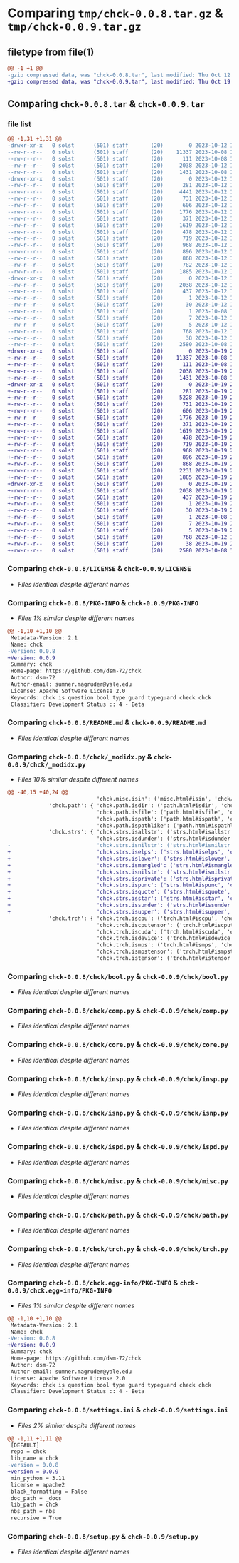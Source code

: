# Comparing `tmp/chck-0.0.8.tar.gz` & `tmp/chck-0.0.9.tar.gz`

## filetype from file(1)

```diff
@@ -1 +1 @@
-gzip compressed data, was "chck-0.0.8.tar", last modified: Thu Oct 12 14:31:58 2023, max compression
+gzip compressed data, was "chck-0.0.9.tar", last modified: Thu Oct 19 20:42:46 2023, max compression
```

## Comparing `chck-0.0.8.tar` & `chck-0.0.9.tar`

### file list

```diff
@@ -1,31 +1,31 @@
-drwxr-xr-x   0 solst      (501) staff       (20)        0 2023-10-12 14:31:58.103730 chck-0.0.8/
--rw-r--r--   0 solst      (501) staff       (20)    11337 2023-10-08 12:24:31.000000 chck-0.0.8/LICENSE
--rw-r--r--   0 solst      (501) staff       (20)      111 2023-10-08 12:24:31.000000 chck-0.0.8/MANIFEST.in
--rw-r--r--   0 solst      (501) staff       (20)     2038 2023-10-12 14:31:58.103607 chck-0.0.8/PKG-INFO
--rw-r--r--   0 solst      (501) staff       (20)     1431 2023-10-08 13:14:58.000000 chck-0.0.8/README.md
-drwxr-xr-x   0 solst      (501) staff       (20)        0 2023-10-12 14:31:58.102345 chck-0.0.8/chck/
--rw-r--r--   0 solst      (501) staff       (20)      281 2023-10-12 14:31:55.000000 chck-0.0.8/chck/__init__.py
--rw-r--r--   0 solst      (501) staff       (20)     4441 2023-10-12 14:31:55.000000 chck-0.0.8/chck/_modidx.py
--rw-r--r--   0 solst      (501) staff       (20)      731 2023-10-12 14:31:55.000000 chck-0.0.8/chck/bool.py
--rw-r--r--   0 solst      (501) staff       (20)      606 2023-10-12 14:31:55.000000 chck-0.0.8/chck/comp.py
--rw-r--r--   0 solst      (501) staff       (20)     1776 2023-10-12 14:31:55.000000 chck-0.0.8/chck/core.py
--rw-r--r--   0 solst      (501) staff       (20)      371 2023-10-12 14:31:55.000000 chck-0.0.8/chck/dcls.py
--rw-r--r--   0 solst      (501) staff       (20)     1619 2023-10-12 14:31:55.000000 chck-0.0.8/chck/insp.py
--rw-r--r--   0 solst      (501) staff       (20)      478 2023-10-12 14:31:55.000000 chck-0.0.8/chck/isad.py
--rw-r--r--   0 solst      (501) staff       (20)      719 2023-10-12 14:31:55.000000 chck-0.0.8/chck/isnp.py
--rw-r--r--   0 solst      (501) staff       (20)      968 2023-10-12 14:31:55.000000 chck-0.0.8/chck/ispd.py
--rw-r--r--   0 solst      (501) staff       (20)      896 2023-10-12 14:31:55.000000 chck-0.0.8/chck/misc.py
--rw-r--r--   0 solst      (501) staff       (20)      868 2023-10-12 14:31:55.000000 chck-0.0.8/chck/path.py
--rw-r--r--   0 solst      (501) staff       (20)      782 2023-10-12 14:31:55.000000 chck-0.0.8/chck/strs.py
--rw-r--r--   0 solst      (501) staff       (20)     1885 2023-10-12 14:31:55.000000 chck-0.0.8/chck/trch.py
-drwxr-xr-x   0 solst      (501) staff       (20)        0 2023-10-12 14:31:58.103397 chck-0.0.8/chck.egg-info/
--rw-r--r--   0 solst      (501) staff       (20)     2038 2023-10-12 14:31:58.000000 chck-0.0.8/chck.egg-info/PKG-INFO
--rw-r--r--   0 solst      (501) staff       (20)      437 2023-10-12 14:31:58.000000 chck-0.0.8/chck.egg-info/SOURCES.txt
--rw-r--r--   0 solst      (501) staff       (20)        1 2023-10-12 14:31:58.000000 chck-0.0.8/chck.egg-info/dependency_links.txt
--rw-r--r--   0 solst      (501) staff       (20)       30 2023-10-12 14:31:58.000000 chck-0.0.8/chck.egg-info/entry_points.txt
--rw-r--r--   0 solst      (501) staff       (20)        1 2023-10-08 13:15:01.000000 chck-0.0.8/chck.egg-info/not-zip-safe
--rw-r--r--   0 solst      (501) staff       (20)        7 2023-10-12 14:31:58.000000 chck-0.0.8/chck.egg-info/requires.txt
--rw-r--r--   0 solst      (501) staff       (20)        5 2023-10-12 14:31:58.000000 chck-0.0.8/chck.egg-info/top_level.txt
--rw-r--r--   0 solst      (501) staff       (20)      768 2023-10-12 14:31:22.000000 chck-0.0.8/settings.ini
--rw-r--r--   0 solst      (501) staff       (20)       38 2023-10-12 14:31:58.103774 chck-0.0.8/setup.cfg
--rw-r--r--   0 solst      (501) staff       (20)     2580 2023-10-08 12:24:31.000000 chck-0.0.8/setup.py
+drwxr-xr-x   0 solst      (501) staff       (20)        0 2023-10-19 20:42:46.166283 chck-0.0.9/
+-rw-r--r--   0 solst      (501) staff       (20)    11337 2023-10-08 12:24:31.000000 chck-0.0.9/LICENSE
+-rw-r--r--   0 solst      (501) staff       (20)      111 2023-10-08 12:24:31.000000 chck-0.0.9/MANIFEST.in
+-rw-r--r--   0 solst      (501) staff       (20)     2038 2023-10-19 20:42:46.166144 chck-0.0.9/PKG-INFO
+-rw-r--r--   0 solst      (501) staff       (20)     1431 2023-10-08 13:14:58.000000 chck-0.0.9/README.md
+drwxr-xr-x   0 solst      (501) staff       (20)        0 2023-10-19 20:42:46.165025 chck-0.0.9/chck/
+-rw-r--r--   0 solst      (501) staff       (20)      281 2023-10-19 20:42:34.000000 chck-0.0.9/chck/__init__.py
+-rw-r--r--   0 solst      (501) staff       (20)     5228 2023-10-19 20:42:34.000000 chck-0.0.9/chck/_modidx.py
+-rw-r--r--   0 solst      (501) staff       (20)      731 2023-10-19 20:42:34.000000 chck-0.0.9/chck/bool.py
+-rw-r--r--   0 solst      (501) staff       (20)      606 2023-10-19 20:42:34.000000 chck-0.0.9/chck/comp.py
+-rw-r--r--   0 solst      (501) staff       (20)     1776 2023-10-19 20:42:34.000000 chck-0.0.9/chck/core.py
+-rw-r--r--   0 solst      (501) staff       (20)      371 2023-10-19 20:42:34.000000 chck-0.0.9/chck/dcls.py
+-rw-r--r--   0 solst      (501) staff       (20)     1619 2023-10-19 20:42:34.000000 chck-0.0.9/chck/insp.py
+-rw-r--r--   0 solst      (501) staff       (20)      478 2023-10-19 20:42:34.000000 chck-0.0.9/chck/isad.py
+-rw-r--r--   0 solst      (501) staff       (20)      719 2023-10-19 20:42:34.000000 chck-0.0.9/chck/isnp.py
+-rw-r--r--   0 solst      (501) staff       (20)      968 2023-10-19 20:42:34.000000 chck-0.0.9/chck/ispd.py
+-rw-r--r--   0 solst      (501) staff       (20)      896 2023-10-19 20:42:34.000000 chck-0.0.9/chck/misc.py
+-rw-r--r--   0 solst      (501) staff       (20)      868 2023-10-19 20:42:34.000000 chck-0.0.9/chck/path.py
+-rw-r--r--   0 solst      (501) staff       (20)     2231 2023-10-19 20:42:34.000000 chck-0.0.9/chck/strs.py
+-rw-r--r--   0 solst      (501) staff       (20)     1885 2023-10-19 20:42:34.000000 chck-0.0.9/chck/trch.py
+drwxr-xr-x   0 solst      (501) staff       (20)        0 2023-10-19 20:42:46.165949 chck-0.0.9/chck.egg-info/
+-rw-r--r--   0 solst      (501) staff       (20)     2038 2023-10-19 20:42:46.000000 chck-0.0.9/chck.egg-info/PKG-INFO
+-rw-r--r--   0 solst      (501) staff       (20)      437 2023-10-19 20:42:46.000000 chck-0.0.9/chck.egg-info/SOURCES.txt
+-rw-r--r--   0 solst      (501) staff       (20)        1 2023-10-19 20:42:46.000000 chck-0.0.9/chck.egg-info/dependency_links.txt
+-rw-r--r--   0 solst      (501) staff       (20)       30 2023-10-19 20:42:46.000000 chck-0.0.9/chck.egg-info/entry_points.txt
+-rw-r--r--   0 solst      (501) staff       (20)        1 2023-10-08 13:15:01.000000 chck-0.0.9/chck.egg-info/not-zip-safe
+-rw-r--r--   0 solst      (501) staff       (20)        7 2023-10-19 20:42:46.000000 chck-0.0.9/chck.egg-info/requires.txt
+-rw-r--r--   0 solst      (501) staff       (20)        5 2023-10-19 20:42:46.000000 chck-0.0.9/chck.egg-info/top_level.txt
+-rw-r--r--   0 solst      (501) staff       (20)      768 2023-10-12 14:33:15.000000 chck-0.0.9/settings.ini
+-rw-r--r--   0 solst      (501) staff       (20)       38 2023-10-19 20:42:46.166325 chck-0.0.9/setup.cfg
+-rw-r--r--   0 solst      (501) staff       (20)     2580 2023-10-08 12:24:31.000000 chck-0.0.9/setup.py
```

### Comparing `chck-0.0.8/LICENSE` & `chck-0.0.9/LICENSE`

 * *Files identical despite different names*

### Comparing `chck-0.0.8/PKG-INFO` & `chck-0.0.9/PKG-INFO`

 * *Files 1% similar despite different names*

```diff
@@ -1,10 +1,10 @@
 Metadata-Version: 2.1
 Name: chck
-Version: 0.0.8
+Version: 0.0.9
 Summary: chck
 Home-page: https://github.com/dsm-72/chck
 Author: dsm-72
 Author-email: sumner.magruder@yale.edu
 License: Apache Software License 2.0
 Keywords: chck is question bool type guard typeguard check chck
 Classifier: Development Status :: 4 - Beta
```

### Comparing `chck-0.0.8/README.md` & `chck-0.0.9/README.md`

 * *Files identical despite different names*

### Comparing `chck-0.0.8/chck/_modidx.py` & `chck-0.0.9/chck/_modidx.py`

 * *Files 10% similar despite different names*

```diff
@@ -40,15 +40,24 @@
                            'chck.misc.isin': ('misc.html#isin', 'chck/misc.py')},
             'chck.path': { 'chck.path.isdir': ('path.html#isdir', 'chck/path.py'),
                            'chck.path.isfile': ('path.html#isfile', 'chck/path.py'),
                            'chck.path.ispath': ('path.html#ispath', 'chck/path.py'),
                            'chck.path.ispathlike': ('path.html#ispathlike', 'chck/path.py')},
             'chck.strs': { 'chck.strs.isallstr': ('strs.html#isallstr', 'chck/strs.py'),
                            'chck.strs.isdunder': ('strs.html#isdunder', 'chck/strs.py'),
-                           'chck.strs.isnilstr': ('strs.html#isnilstr', 'chck/strs.py')},
+                           'chck.strs.iselps': ('strs.html#iselps', 'chck/strs.py'),
+                           'chck.strs.islower': ('strs.html#islower', 'chck/strs.py'),
+                           'chck.strs.ismangled': ('strs.html#ismangled', 'chck/strs.py'),
+                           'chck.strs.isnilstr': ('strs.html#isnilstr', 'chck/strs.py'),
+                           'chck.strs.isprivate': ('strs.html#isprivate', 'chck/strs.py'),
+                           'chck.strs.ispunc': ('strs.html#ispunc', 'chck/strs.py'),
+                           'chck.strs.isquote': ('strs.html#isquote', 'chck/strs.py'),
+                           'chck.strs.isstar': ('strs.html#isstar', 'chck/strs.py'),
+                           'chck.strs.issunder': ('strs.html#issunder', 'chck/strs.py'),
+                           'chck.strs.isupper': ('strs.html#isupper', 'chck/strs.py')},
             'chck.trch': { 'chck.trch.iscpu': ('trch.html#iscpu', 'chck/trch.py'),
                            'chck.trch.iscputensor': ('trch.html#iscputensor', 'chck/trch.py'),
                            'chck.trch.iscuda': ('trch.html#iscuda', 'chck/trch.py'),
                            'chck.trch.isdevice': ('trch.html#isdevice', 'chck/trch.py'),
                            'chck.trch.ismps': ('trch.html#ismps', 'chck/trch.py'),
                            'chck.trch.ismpstensor': ('trch.html#ismpstensor', 'chck/trch.py'),
                            'chck.trch.istensor': ('trch.html#istensor', 'chck/trch.py')}}}
```

### Comparing `chck-0.0.8/chck/bool.py` & `chck-0.0.9/chck/bool.py`

 * *Files identical despite different names*

### Comparing `chck-0.0.8/chck/comp.py` & `chck-0.0.9/chck/comp.py`

 * *Files identical despite different names*

### Comparing `chck-0.0.8/chck/core.py` & `chck-0.0.9/chck/core.py`

 * *Files identical despite different names*

### Comparing `chck-0.0.8/chck/insp.py` & `chck-0.0.9/chck/insp.py`

 * *Files identical despite different names*

### Comparing `chck-0.0.8/chck/isnp.py` & `chck-0.0.9/chck/isnp.py`

 * *Files identical despite different names*

### Comparing `chck-0.0.8/chck/ispd.py` & `chck-0.0.9/chck/ispd.py`

 * *Files identical despite different names*

### Comparing `chck-0.0.8/chck/misc.py` & `chck-0.0.9/chck/misc.py`

 * *Files identical despite different names*

### Comparing `chck-0.0.8/chck/path.py` & `chck-0.0.9/chck/path.py`

 * *Files identical despite different names*

### Comparing `chck-0.0.8/chck/trch.py` & `chck-0.0.9/chck/trch.py`

 * *Files identical despite different names*

### Comparing `chck-0.0.8/chck.egg-info/PKG-INFO` & `chck-0.0.9/chck.egg-info/PKG-INFO`

 * *Files 1% similar despite different names*

```diff
@@ -1,10 +1,10 @@
 Metadata-Version: 2.1
 Name: chck
-Version: 0.0.8
+Version: 0.0.9
 Summary: chck
 Home-page: https://github.com/dsm-72/chck
 Author: dsm-72
 Author-email: sumner.magruder@yale.edu
 License: Apache Software License 2.0
 Keywords: chck is question bool type guard typeguard check chck
 Classifier: Development Status :: 4 - Beta
```

### Comparing `chck-0.0.8/settings.ini` & `chck-0.0.9/settings.ini`

 * *Files 2% similar despite different names*

```diff
@@ -1,11 +1,11 @@
 [DEFAULT]
 repo = chck
 lib_name = chck
-version = 0.0.8
+version = 0.0.9
 min_python = 3.11
 license = apache2
 black_formatting = False
 doc_path = _docs
 lib_path = chck
 nbs_path = nbs
 recursive = True
```

### Comparing `chck-0.0.8/setup.py` & `chck-0.0.9/setup.py`

 * *Files identical despite different names*

